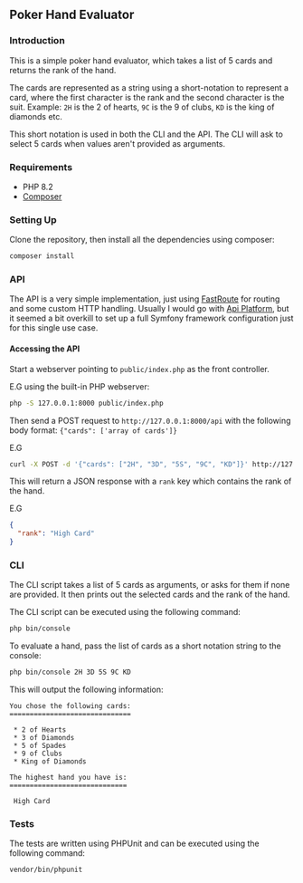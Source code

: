 ## Poker Hand Evaluator

### Introduction

This is a simple poker hand evaluator, which takes a list of 5 cards and returns the rank of the hand.

The cards are represented as a string using a short-notation to represent a card,
where the first character is the rank and the second character is the suit.
Example: `2H` is the 2 of hearts, `9C` is the 9 of clubs, `KD` is the king of diamonds etc.

This short notation is used in both the CLI and the API.
The CLI will ask to select 5 cards when values aren't provided as arguments.

### Requirements

- PHP 8.2
- [Composer](https://getcomposer.org/)

### Setting Up

Clone the repository, then install all the dependencies using composer:

```bash
composer install
```

### API

The API is a very simple implementation, just using [FastRoute](https://github.com/nikic/FastRoute)
for routing and some custom HTTP handling.
Usually I would go with [Api Platform](https://api-platform.com), but it seemed a bit overkill to set up a full
Symfony framework configuration just for this single use case.

#### Accessing the API

Start a webserver pointing to `public/index.php` as the front controller.

E.G using the built-in PHP webserver:

```bash
php -S 127.0.0.1:8000 public/index.php
```

Then send a POST request to `http://127.0.0.1:8000/api` with the following body format: `{"cards": ['array of cards']}`

E.G

```bash
curl -X POST -d '{"cards": ["2H", "3D", "5S", "9C", "KD"]}' http://127.0.0.1:8000/api
```

This will return a JSON response with a `rank` key which contains the rank of the hand.

E.G

```json
{
  "rank": "High Card"
}
```

### CLI

The CLI script takes a list of 5 cards as arguments, or asks for them if none are provided.
It then prints out the selected cards and the rank of the hand.

The CLI script can be executed using the following command:

```bash
php bin/console
```

To evaluate a hand, pass the list of cards as a short notation string to the console:

```bash
php bin/console 2H 3D 5S 9C KD
```

This will output the following information:

```text
You chose the following cards:
==============================

 * 2 of Hearts
 * 3 of Diamonds
 * 5 of Spades
 * 9 of Clubs
 * King of Diamonds

The highest hand you have is:
=============================

 High Card
```

### Tests

The tests are written using PHPUnit and can be executed using the following command:

```bash
vendor/bin/phpunit
```
